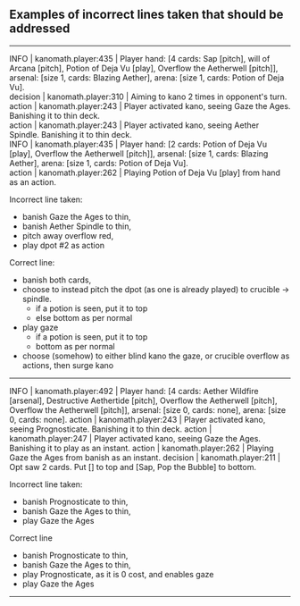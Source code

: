 ## Examples of incorrect lines taken that should be addressed
----

INFO     | kanomath.player:435 | Player hand: [4 cards: Sap [pitch], will of Arcana [pitch], Potion of Deja Vu [play], Overflow the Aetherwell [pitch]], arsenal: [size 1, cards: Blazing Aether], arena: [size 1, cards: Potion of Deja Vu].  
decision | kanomath.player:310 | Aiming to kano 2 times in opponent's turn.  
action   | kanomath.player:243 | Player activated kano, seeing Gaze the Ages. Banishing it to thin deck.  
action   | kanomath.player:243 | Player activated kano, seeing Aether Spindle. Banishing it to thin deck.  
INFO     | kanomath.player:435 | Player hand: [2 cards: Potion of Deja Vu [play], Overflow the Aetherwell [pitch]], arsenal: [size 1, cards: Blazing Aether], arena: [size 1, cards: Potion of Deja Vu].  
action   | kanomath.player:262 | Playing Potion of Deja Vu [play] from hand as an action.  

Incorrect line taken: 
- banish Gaze the Ages to thin, 
- banish Aether Spindle to thin, 
- pitch away overflow red, 
- play dpot #2 as action
  
Correct line: 
- banish both cards, 
- choose to instead pitch the dpot (as one is already played) to crucible -> spindle.
    - if a potion is seen, put it to top
    - else bottom as per normal
- play gaze
    - if a potion is seen, put it to top
    - bottom as per normal
- choose (somehow) to either blind kano the gaze, or crucible overflow as actions, then surge kano

----

INFO     | kanomath.player:492 | Player hand: [4 cards: Aether Wildfire [arsenal], Destructive Aethertide [pitch], Overflow the Aetherwell [pitch], Overflow the Aetherwell [pitch]], arsenal: [size 0, cards: none], arena: [size 0, cards: none].
action   | kanomath.player:243 | Player activated kano, seeing Prognosticate. Banishing it to thin deck.
action   | kanomath.player:247 | Player activated kano, seeing Gaze the Ages. Banishing it to play as an instant.
action   | kanomath.player:262 | Playing Gaze the Ages from banish as an instant.
decision | kanomath.player:211 | Opt saw 2 cards. Put [] to top and [Sap, Pop the Bubble] to bottom.

Incorrect line taken: 
- banish Prognosticate to thin, 
- banish Gaze the Ages to thin, 
- play Gaze the Ages

Correct line
- banish Prognosticate to thin, 
- banish Gaze the Ages to thin, 
- play Prognosticate, as it is 0 cost, and enables gaze
- play Gaze the Ages

----